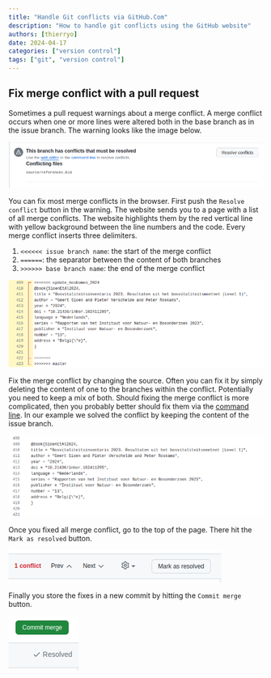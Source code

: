 ```yaml
---
title: "Handle Git conflicts via GitHub.Com"
description: "How to handle git conflicts using the GitHub website"
authors: [thierryo]
date: 2024-04-17
categories: ["version control"]
tags: ["git", "version control"]
---
```


## Fix merge conflict with a pull request

Sometimes a pull request warnings about a merge conflict.
A merge conflict occurs when one or more lines were altered both in the base branch as in the issue branch.
The warning looks like the image below.

![Message indicating a merge conflict on GitHub.com](merge-conflict-1.png)

You can fix most merge conflicts in the browser.
First push the `Resolve conflict` button in the warning.
The website sends you to a page with a list of all merge conflicts.
The website highlights them by the red vertical line with yellow background between the line numbers and the code.
Every merge conflict inserts three delimiters.

1. `<<<<<< issue branch name`: the start of the merge conflict
1. `======`: the separator between the content of both branches
1. `>>>>>> base branch name`: the end of the merge conflict

![Source with a merge conflict on GitHub.com](merge-conflict-2.png)

Fix the merge conflict by changing the source.
Often you can fix it by simply deleting the content of one to the branches within the conflict.
Potentially you need to keep a mix of both.
Should fixing the merge conflict is more complicated, then you probably better should fix them via the [command line](index.html).
In our example we solved the conflict by keeping the content of the issue branch.

![Solved merge conflict on GitHub.com](merge-conflict-3.png)

Once you fixed all merge conflict, go to the top of the page.
There hit the `Mark as resolved` button.

![Mark a merge conflict as resolved on GitHub.com](merge-conflict-4.png)

Finally you store the fixes in a new commit by hitting the `Commit merge` button.

![Commit a merge conflict on GitHub.com](merge-conflict-5.png)

